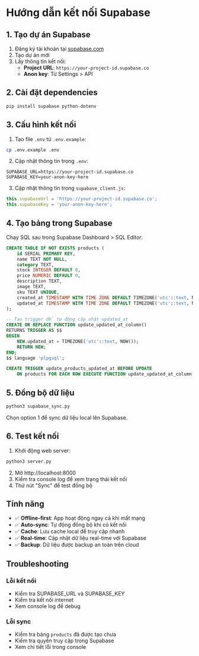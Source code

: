 # Hướng dẫn kết nối Supabase

## 1. Tạo dự án Supabase

1. Đăng ký tài khoản tại [supabase.com](https://supabase.com)
2. Tạo dự án mới
3. Lấy thông tin kết nối:
   - **Project URL**: `https://your-project-id.supabase.co`
   - **Anon key**: Từ Settings > API

## 2. Cài đặt dependencies

```bash
pip install supabase python-dotenv
```

## 3. Cấu hình kết nối

1. Tạo file `.env` từ `.env.example`:
```bash
cp .env.example .env
```

2. Cập nhật thông tin trong `.env`:
```env
SUPABASE_URL=https://your-project-id.supabase.co
SUPABASE_KEY=your-anon-key-here
```

3. Cập nhật thông tin trong `supabase_client.js`:
```javascript
this.supabaseUrl = 'https://your-project-id.supabase.co';
this.supabaseKey = 'your-anon-key-here';
```

## 4. Tạo bảng trong Supabase

Chạy SQL sau trong Supabase Dashboard > SQL Editor:

```sql
CREATE TABLE IF NOT EXISTS products (
    id SERIAL PRIMARY KEY,
    name TEXT NOT NULL,
    category TEXT,
    stock INTEGER DEFAULT 0,
    price NUMERIC DEFAULT 0,
    description TEXT,
    image TEXT,
    sku TEXT UNIQUE,
    created_at TIMESTAMP WITH TIME ZONE DEFAULT TIMEZONE('utc'::text, NOW()),
    updated_at TIMESTAMP WITH TIME ZONE DEFAULT TIMEZONE('utc'::text, NOW())
);

-- Tạo trigger để tự động cập nhật updated_at
CREATE OR REPLACE FUNCTION update_updated_at_column()
RETURNS TRIGGER AS $$
BEGIN
    NEW.updated_at = TIMEZONE('utc'::text, NOW());
    RETURN NEW;
END;
$$ language 'plpgsql';

CREATE TRIGGER update_products_updated_at BEFORE UPDATE
    ON products FOR EACH ROW EXECUTE FUNCTION update_updated_at_column();
```

## 5. Đồng bộ dữ liệu

```bash
python3 supabase_sync.py
```

Chọn option 1 để sync dữ liệu local lên Supabase.

## 6. Test kết nối

1. Khởi động web server:
```bash
python3 server.py
```

2. Mở http://localhost:8000
3. Kiểm tra console log để xem trạng thái kết nối
4. Thử nút "Sync" để test đồng bộ

## Tính năng

- ✅ **Offline-first**: App hoạt động ngay cả khi mất mạng
- ✅ **Auto-sync**: Tự động đồng bộ khi có kết nối
- ✅ **Cache**: Lưu cache local để truy cập nhanh
- ✅ **Real-time**: Cập nhật dữ liệu real-time với Supabase
- ✅ **Backup**: Dữ liệu được backup an toàn trên cloud

## Troubleshooting

### Lỗi kết nối
- Kiểm tra SUPABASE_URL và SUPABASE_KEY
- Kiểm tra kết nối internet
- Xem console log để debug

### Lỗi sync
- Kiểm tra bảng `products` đã được tạo chưa
- Kiểm tra quyền truy cập trong Supabase
- Xem chi tiết lỗi trong console
